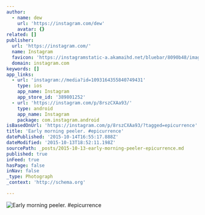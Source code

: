 ```yaml
---
author:
  - name: dew
    url: 'https://instagram.com/dew'
    avatar: {}
related: []
publisher:
  url: 'https://instagram.com/'
  name: Instagram
  favicon: 'https://instagramstatic-a.akamaihd.net/bluebar/8090b48/images/ico/favicon.ico'
  domain: instagram.com
keywords: []
app_links:
  - url: 'instagram://media?id=1093164355840749431'
    type: ios
    app_name: Instagram
    app_store_id: '389801252'
  - url: 'https://instagram.com/p/8rszCXAa93/'
    type: android
    app_name: Instagram
    package: com.instagram.android
isBasedOnUrl: 'https://instagram.com/p/8rszCXAa93/?tagged=epicurrence'
title: 'Early morning peeler. #epicurrence'
datePublished: '2015-10-14T16:55:17.888Z'
dateModified: '2015-10-13T18:52:11.198Z'
sourcePath: _posts/2015-10-13-early-morning-peeler-epicurrence.md
published: true
inFeed: true
hasPage: false
inNav: false
_type: Photograph
_context: 'http://schema.org'

---
```

![Early morning peeler&period; &num;epicurrence](https://scontent.cdninstagram.com/hphotos-xaf1/t51.2885-15/sh0.08/e35/p640x640/12142270_753440478095000_2007496078_n.jpg)
